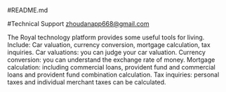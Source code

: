 
#README.md

#Technical Support zhoudanapp668@gmail.com


The Royal technology platform provides some useful tools for living.
Include: Car valuation, currency conversion, mortgage calculation, tax inquiries.
Car valuations: you can judge your car valuation.
Currency conversion: you can understand the exchange rate of money.
Mortgage calculation: including commercial loans, provident fund and commercial loans and provident fund combination calculation.
Tax inquiries: personal taxes and individual merchant taxes can be calculated.
